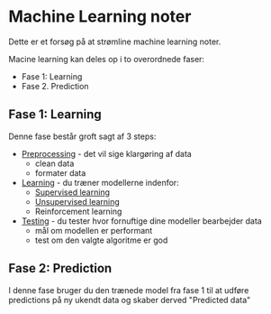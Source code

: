 # Machine Learning noter
Dette er et forsøg på at strømline machine learning noter.

Macine learning kan deles op i to overordnede faser:
- Fase 1: Learning
- Fase 2. Prediction

## Fase 1: Learning
Denne fase består groft sagt af 3 steps:
- [Preprocessing](./preprocessing/README.md) - det vil sige klargøring af data
  - clean data
  - formater data
- [Learning](./learning/README.md) - du træner modellerne indenfor:
  - [Supervised learning](./learning/supervised.md)
  - [Unsupervised learning](./learning/unsupervised.md)
  - Reinforcement learning
- [Testing](./testing/README.md) - du tester hvor fornuftige dine modeller bearbejder data
  - mål om modellen er performant
  - test om den valgte algoritme er god

## Fase 2: Prediction
I denne fase bruger du den trænede model fra fase 1 til at udføre predictions på ny ukendt data og skaber derved "Predicted data"
